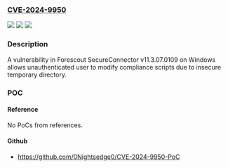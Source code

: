 ### [CVE-2024-9950](https://cve.mitre.org/cgi-bin/cvename.cgi?name=CVE-2024-9950)
![](https://img.shields.io/static/v1?label=Product&message=SecureConnector&color=blue)
![](https://img.shields.io/static/v1?label=Version&message=v11.3.07.0109%3C%3D%20v11.4%20&color=brighgreen)
![](https://img.shields.io/static/v1?label=Vulnerability&message=CWE-379&color=brighgreen)

### Description

A vulnerability in Forescout SecureConnector v11.3.07.0109 on Windows allows unauthenticated user to modify compliance scripts due to insecure temporary directory.

### POC

#### Reference
No PoCs from references.

#### Github
- https://github.com/0Nightsedge0/CVE-2024-9950-PoC

